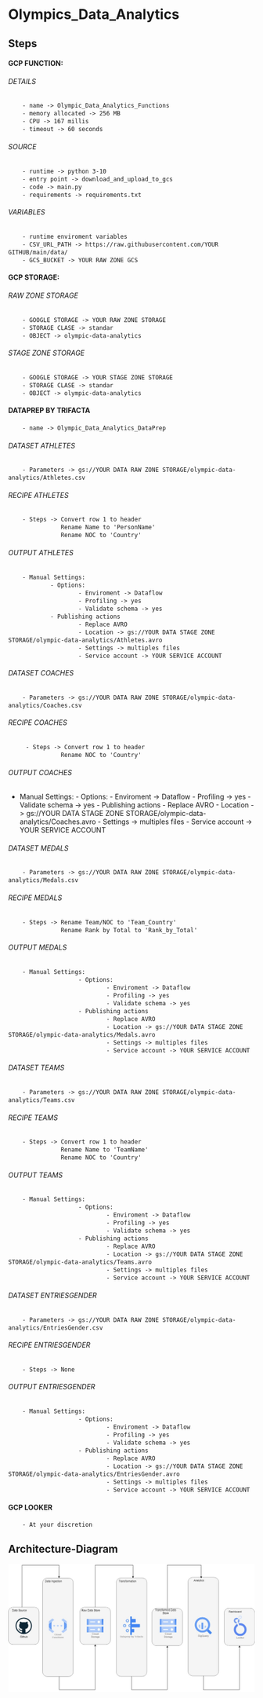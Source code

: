 # Olympics_Data_Analytics
## Steps

#### GCP FUNCTION:
###### DETAILS 
        - name -> Olympic_Data_Analytics_Functions
        - memory allocated -> 256 MB
        - CPU -> 167 millis
        - timeout -> 60 seconds

###### SOURCE
        - runtime -> python 3-10
        - entry point -> download_and_upload_to_gcs
        - code -> main.py
        - requirements -> requirements.txt

###### VARIABLES
        - runtime enviroment variables
        - CSV_URL_PATH -> https://raw.githubusercontent.com/YOUR GITHUB/main/data/
        - GCS_BUCKET -> YOUR RAW ZONE GCS

#### GCP STORAGE:
###### RAW ZONE STORAGE
        - GOOGLE STORAGE -> YOUR RAW ZONE STORAGE
        - STORAGE CLASE -> standar
        - OBJECT -> olympic-data-analytics

###### STAGE ZONE STORAGE
        - GOOGLE STORAGE -> YOUR STAGE ZONE STORAGE
        - STORAGE CLASE -> standar
        - OBJECT -> olympic-data-analytics

#### DATAPREP BY TRIFACTA 
        - name -> Olympic_Data_Analytics_DataPrep

###### DATASET ATHLETES
        - Parameters -> gs://YOUR DATA RAW ZONE STORAGE/olympic-data-analytics/Athletes.csv

###### RECIPE ATHLETES
        - Steps -> Convert row 1 to header
                   Rename Name to 'PersonName'
                   Rename NOC to 'Country'

###### OUTPUT ATHLETES
        - Manual Settings:
                - Options:
                        - Enviroment -> Dataflow
                        - Profiling -> yes
                        - Validate schema -> yes
                - Publishing actions
                        - Replace AVRO
                        - Location -> gs://YOUR DATA STAGE ZONE STORAGE/olympic-data-analytics/Athletes.avro 
                        - Settings -> multiples files
                        - Service account -> YOUR SERVICE ACCOUNT

###### DATASET COACHES
        - Parameters -> gs://YOUR DATA RAW ZONE STORAGE/olympic-data-analytics/Coaches.csv

###### RECIPE COACHES
         - Steps -> Convert row 1 to header
                   Rename NOC to 'Country'

###### OUTPUT COACHES
- Manual Settings:
                - Options:
                        - Enviroment -> Dataflow
                        - Profiling -> yes
                        - Validate schema -> yes
                - Publishing actions
                        - Replace AVRO
                        - Location -> gs://YOUR DATA STAGE ZONE STORAGE/olympic-data-analytics/Coaches.avro 
                        - Settings -> multiples files
                        - Service account -> YOUR SERVICE ACCOUNT

###### DATASET MEDALS
        - Parameters -> gs://YOUR DATA RAW ZONE STORAGE/olympic-data-analytics/Medals.csv

###### RECIPE MEDALS
        - Steps -> Rename Team/NOC to 'Team_Country'
                   Rename Rank by Total to 'Rank_by_Total'

###### OUTPUT MEDALS
        - Manual Settings:
                        - Options:
                                - Enviroment -> Dataflow
                                - Profiling -> yes
                                - Validate schema -> yes
                        - Publishing actions
                                - Replace AVRO
                                - Location -> gs://YOUR DATA STAGE ZONE STORAGE/olympic-data-analytics/Medals.avro 
                                - Settings -> multiples files
                                - Service account -> YOUR SERVICE ACCOUNT

###### DATASET TEAMS
        - Parameters -> gs://YOUR DATA RAW ZONE STORAGE/olympic-data-analytics/Teams.csv

###### RECIPE TEAMS
        - Steps -> Convert row 1 to header
                   Rename Name to 'TeamName'
                   Rename NOC to 'Country'

###### OUTPUT TEAMS
        - Manual Settings:
                        - Options:
                                - Enviroment -> Dataflow
                                - Profiling -> yes
                                - Validate schema -> yes
                        - Publishing actions
                                - Replace AVRO
                                - Location -> gs://YOUR DATA STAGE ZONE STORAGE/olympic-data-analytics/Teams.avro 
                                - Settings -> multiples files
                                - Service account -> YOUR SERVICE ACCOUNT

###### DATASET ENTRIESGENDER
        - Parameters -> gs://YOUR DATA RAW ZONE STORAGE/olympic-data-analytics/EntriesGender.csv

###### RECIPE ENTRIESGENDER
        - Steps -> None

###### OUTPUT ENTRIESGENDER
        - Manual Settings:
                        - Options:
                                - Enviroment -> Dataflow
                                - Profiling -> yes
                                - Validate schema -> yes
                        - Publishing actions
                                - Replace AVRO
                                - Location -> gs://YOUR DATA STAGE ZONE STORAGE/olympic-data-analytics/EntriesGender.avro 
                                - Settings -> multiples files
                                - Service account -> YOUR SERVICE ACCOUNT

#### GCP LOOKER
        - At your discretion

## Architecture-Diagram
![Architecture-Diagram](Olympic-Data-Analytics-Gcp.jpg)